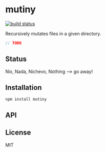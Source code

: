 # mutiny
[![build status](https://secure.travis-ci.org/thlorenz/mutiny.png)](http://travis-ci.org/thlorenz/mutiny)

Recursively mutates files in a given directory.

```js
// TODO
```

## Status

Nix, Nada, Nichevo, Nothing --> go away!
## Installation

    npm install mutiny

## API


## License

MIT
